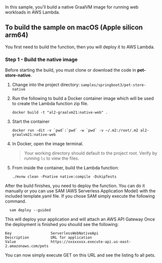 In this sample, you'll build a native GraalVM image for running web workloads in AWS Lambda.


## To build the sample on macOS (Apple silicon arm64)

You first need to build the function, then you will deploy it to AWS Lambda.

### Step 1 - Build the native image

Before starting the build, you must clone or download the code in **pet-store-native**.

1. Change into the project directory: `samples/springboot3/pet-store-native`
2. Run the following to build a Docker container image which will be used to create the Lambda function zip file. 
   ```
   docker build -t "al2-graalvm21:native-web" .
   ```
3. Start the container
   ```
   docker run -dit -v `pwd`:`pwd` -w `pwd` -v ~/.m2:/root/.m2 al2-graalvm21:native-web
   ```
4. In Docker, open the image terminal. 

   > Your working directory should default to the project root. Verify by running `ls` to view the files.

6. From inside the container, build the Lambda function:
   ```
   ./mvnw clean -Pnative native:compile -DskipTests
   ```

After the build finishes, you need to deploy the function.
You can do it manually or you can use SAM (AWS Serverless Application Model) with the included template.yaml file.
If you chose SAM simply execute the following command.
 ```
   sam deploy --guided
 ```
 This will deploy your application and will attach an AWS API Gateway
Once the deployment is finished you shouild see the following:
```
Key                  ServerlessWebNativeApi
Description          URL for application
Value                https://xxxxxxxx.execute-api.us-east-2.amazonaws.com/pets 
```

You can now simply execute GET on this URL and see the listing fo all pets. 
